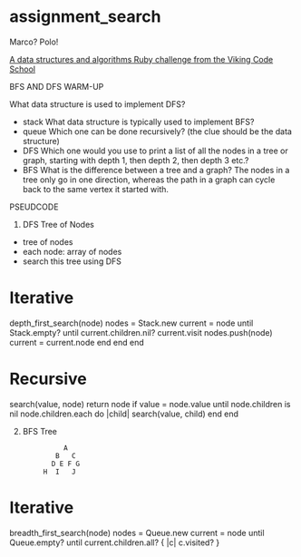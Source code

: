 # assignment_search
Marco?  Polo!

[A data structures and algorithms Ruby challenge from the Viking Code School](http://www.vikingcodeschool.com)


BFS AND DFS WARM-UP

What data structure is used to implement DFS?
- stack
What data structure is typically used to implement BFS?
- queue
Which one can be done recursively? (the clue should be the data structure)
- DFS
Which one would you use to print a list of all the nodes in a tree or graph, starting with depth 1, then depth 2, then depth 3 etc.?
- BFS
What is the difference between a tree and a graph?
The nodes in a tree only go in one direction, whereas the path in a graph can cycle back to the same vertex it started with.

PSEUDCODE

1) DFS Tree of Nodes

- tree of nodes
- each node: array of nodes
- search this tree using DFS

# Iterative
depth_first_search(node)
  nodes = Stack.new
  current = node
  until Stack.empty?
    until current.children.nil?
      current.visit
      nodes.push(node)
      current = current.node
    end
  end
end

# Recursive
search(value, node)
  return node if value = node.value
  until node.children is nil
  node.children.each do |child|
    search(value, child)
  end
end

2) BFS Tree


                 A
               B   C
              D E F G
            H  I   J
 
# Iterative
breadth_first_search(node)
  nodes = Queue.new
  current = node
  until Queue.empty?
    until current.children.all? { |c| c.visited? }
